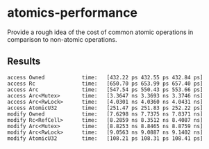 # atomics-performance

Provide a rough idea of the cost of common atomic operations in comparison to non-atomic operations.

## Results

```
access Owned            time:   [432.22 ps 432.55 ps 432.84 ps]
access Rc               time:   [650.70 ps 653.99 ps 657.40 ps]
access Arc              time:   [547.54 ps 550.43 ps 553.66 ps]
access Arc<Mutex>       time:   [3.3647 ns 3.3693 ns 3.3746 ns]
access Arc<RwLock>      time:   [4.0301 ns 4.0360 ns 4.0431 ns]
access AtomicU32        time:   [251.47 ps 251.83 ps 252.22 ps]
modify Owned            time:   [7.6298 ns 7.7375 ns 7.8371 ns]
modify Rc<RefCell>      time:   [8.2859 ns 8.3512 ns 8.4087 ns]
modify Arc<Mutex>       time:   [8.8253 ns 8.8465 ns 8.8759 ns]
modify Arc<RwLock>      time:   [9.0563 ns 9.0887 ns 9.1402 ns]
modify AtomicU32        time:   [108.21 ps 108.31 ps 108.41 ps]
```